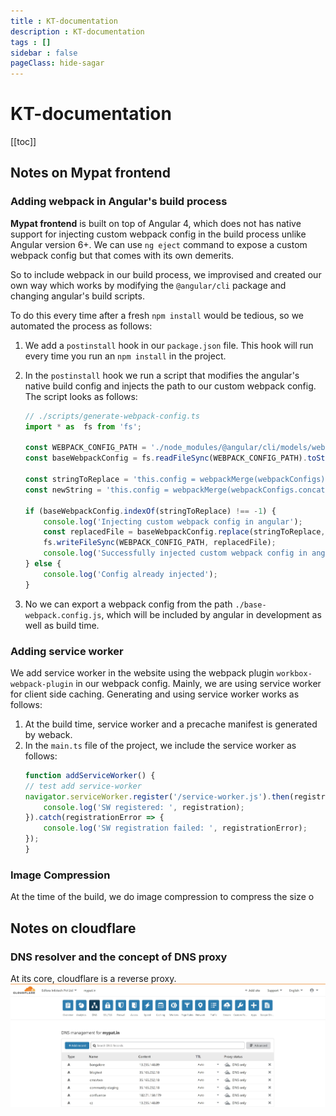 ```yaml
---
title : KT-documentation
description : KT-documentation
tags : []
sidebar : false
pageClass: hide-sagar
---
```


# KT-documentation

[[toc]]

## Notes on Mypat frontend

### Adding webpack in Angular's build process
**Mypat frontend** is built on top of Angular 4, which does not has native support for injecting custom webpack config in the build process unlike Angular version 6+. We can use `ng eject` command to expose a custom webpack config but that comes with its own demerits. 

So to include webpack in our build process, we improvised and created our own way which works by modifying the `@angular/cli` package and changing angular's build scripts. 

To do this every time after a fresh `npm install` would be tedious, so we automated the process as follows:

1. We add a `postinstall` hook in our `package.json` file. This hook will run every time you run an `npm install` in the project.
2. In the `postinstall` hook we run a script that modifies the angular's native build config and injects the path to our custom webpack config. The script looks as follows:

    ```ts
    // ./scripts/generate-webpack-config.ts
    import * as  fs from 'fs';

    const WEBPACK_CONFIG_PATH = './node_modules/@angular/cli/models/webpack-config.js';
    const baseWebpackConfig = fs.readFileSync(WEBPACK_CONFIG_PATH).toString();

    const stringToReplace = 'this.config = webpackMerge(webpackConfigs);';
    const newString = 'this.config = webpackMerge(webpackConfigs.concat(require(path.join(process.cwd(), "./base-webpack.config.js"))));';

    if (baseWebpackConfig.indexOf(stringToReplace) !== -1) {
        console.log('Injecting custom webpack config in angular');
        const replacedFile = baseWebpackConfig.replace(stringToReplace, newString);
        fs.writeFileSync(WEBPACK_CONFIG_PATH, replacedFile);
        console.log('Successfully injected custom webpack config in angular');
    } else {
        console.log('Config already injected');
    }
    ```
3. No we can export a webpack config from the path `./base-webpack.config.js`, which will be included by angular in development as well as build time.

### Adding service worker
We add service worker in the website using the webpack plugin `workbox-webpack-plugin` in our webpack config. Mainly, we are using service worker for client side caching. Generating and using service worker works as follows:

1. At the build time, service worker and a precache manifest is generated by weback.
2. In the `main.ts` file of the project, we include the service worker as follows:
    ```ts
    function addServiceWorker() {
    // test add service-worker
    navigator.serviceWorker.register('/service-worker.js').then(registration => {
        console.log('SW registered: ', registration);
    }).catch(registrationError => {
        console.log('SW registration failed: ', registrationError);
    });
    }
    ```

### Image Compression
At the time of the build, we do image compression to compress the size o

<!-- Mypat frontend is built on top of Angular 4, which does not has native support for progressive web apps (PWA) and service worker unlike Angular version 6+. So in order to integrate service worker in angular frontend, we improvised and created our own method which works as follows: -->

## Notes on cloudflare

### DNS resolver and the concept of DNS proxy
At its core, cloudflare is a reverse proxy. 
![](/edfora/cf-1.jpg)

